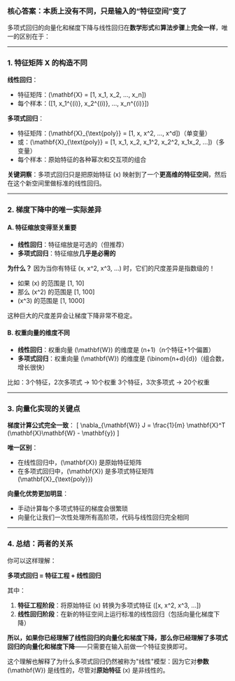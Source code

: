 ### 核心答案：本质上没有不同，只是输入的“特征空间”变了

多项式回归的向量化和梯度下降与线性回归在**数学形式**和**算法步骤**上**完全一样**，唯一的区别在于：

---

### 1. 特征矩阵 X 的构造不同

**线性回归**：
- 特征矩阵：\(\mathbf{X} = [1, x_1, x_2, ..., x_n]\)
- 每个样本：\([1, x_1^{(i)}, x_2^{(i)}, ..., x_n^{(i)}]\)

**多项式回归**：
- 特征矩阵：\(\mathbf{X}_{\text{poly}} = [1, x, x^2, ..., x^d]\)（单变量）
- 或：\(\mathbf{X}_{\text{poly}} = [1, x_1, x_2, x_1^2, x_2^2, x_1x_2, ...]\)（多变量）
- 每个样本：原始特征的各种幂次和交互项的组合

**关键洞察**：多项式回归只是把原始特征 \(x\) 映射到了一个**更高维的特征空间**，然后在这个新空间里做标准的线性回归。

---

### 2. 梯度下降中的唯一实际差异

#### **A. 特征缩放变得至关重要**

- **线性回归**：特征缩放是可选的（但推荐）
- **多项式回归**：特征缩放**几乎是必需的**

**为什么？**
因为当你有特征 \(x, x^2, x^3, ...\) 时，它们的尺度差异是指数级的！
- 如果 \(x\) 的范围是 [1, 10]
- 那么 \(x^2\) 的范围是 [1, 100]  
- \(x^3\) 的范围是 [1, 1000]

这种巨大的尺度差异会让梯度下降非常不稳定。

#### **B. 权重向量的维度不同**

- **线性回归**：权重向量 \(\mathbf{W}\) 的维度是 \(n+1\)（n个特征+1个偏置）
- **多项式回归**：权重向量 \(\mathbf{W}\) 的维度是 \(\binom{n+d}{d}\)（组合数，增长很快）

比如：3个特征，2次多项式 → 10个权重
3个特征，3次多项式 → 20个权重

---

### 3. 向量化实现的关键点

**梯度计算公式完全一致**：
\[ \nabla_{\mathbf{W}} J = \frac{1}{m} \mathbf{X}^T (\mathbf{X}\mathbf{W} - \mathbf{y}) \]

**唯一区别**：
- 在线性回归中，\(\mathbf{X}\) 是原始特征矩阵
- 在多项式回归中，\(\mathbf{X}\) 是多项式特征矩阵 \(\mathbf{X}_{\text{poly}}\)

**向量化优势更加明显**：
- 手动计算每个多项式特征的梯度会很繁琐
- 向量化让我们一次性处理所有高阶项，代码与线性回归完全相同

---

### 4. 总结：两者的关系

你可以这样理解：

**多项式回归 = 特征工程 + 线性回归**

其中：
1. **特征工程阶段**：将原始特征 \(x\) 转换为多项式特征 \([x, x^2, x^3, ...]\)
2. **线性回归阶段**：在新的特征空间上运行标准的线性回归（包括向量化梯度下降）

**所以，如果你已经理解了线性回归的向量化和梯度下降，那么你已经理解了多项式回归的向量化和梯度下降**——只需要在输入前做一个特征变换即可。

这个理解也解释了为什么多项式回归仍然被称为"线性"模型：因为它对**参数** \(\mathbf{W}\) 是线性的，尽管对**原始特征** \(x\) 是非线性的。